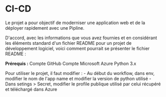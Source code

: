 # CI-CD

Le projet a pour objectif de moderniser une application web et de la déployer rapidement avec une Pipline.


D'accord, avec les informations que vous avez fournies et en considérant les éléments standard d'un fichier README pour un projet de développement logiciel, voici comment pourrait se présenter le fichier README :

**Prérequis :** 
Compte GitHub
Compte Microsoft Azure
Python 3.x

Pour utiliser le projet, il faut modifier :
    - Au début du workflow, dans env, modifier le nom de l'app name et modifier la version de python utilisé
    - Dans setings > Secret, modifier le profile publique utilisé par celui récupéré et téléchargé dans Azure
